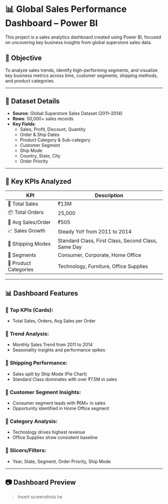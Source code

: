 # 📊 Global Sales Performance Dashboard – Power BI

This project is a sales analytics dashboard created using Power BI, focused on uncovering key business insights from global superstore sales data.

## 📌 Objective

To analyze sales trends, identify high-performing segments, and visualize key business metrics across time, customer segments, shipping methods, and product categories.

---

## 🧾 Dataset Details

- **Source**: Global Superstore Sales Dataset (2011–2014)
- **Rows**: 50,000+ sales records
- **Key Fields**:
  - Sales, Profit, Discount, Quantity
  - Order & Ship Dates
  - Product Category & Sub-category
  - Customer Segment
  - Ship Mode
  - Country, State, City
  - Order Priority

---

## 💼 Key KPIs Analyzed

| KPI | Description |
|-----|-------------|
| 🧮 Total Sales | ₹13M |
| 📦 Total Orders | 25,000 |
| 💸 Avg Sales/Order | ₹505 |
| 📈 Sales Growth | Steady YoY from 2011 to 2014 |
| 🚚 Shipping Modes | Standard Class, First Class, Second Class, Same Day |
| 👥 Segments | Consumer, Corporate, Home Office |
| 🧾 Product Categories | Technology, Furniture, Office Supplies |

---

## 📊 Dashboard Features

### 🔹 **Top KPIs (Cards)**:
- Total Sales, Orders, Avg Sales per Order

### 🔹 **Trend Analysis**:
- Monthly Sales Trend from 2011 to 2014
- Seasonality insights and performance spikes

### 🔹 **Shipping Performance**:
- Sales split by Ship Mode (Pie Chart)
- Standard Class dominates with over ₹7.5M in sales

### 🔹 **Customer Segment Insights**:
- Consumer segment leads with ₹6M+ in sales
- Opportunity identified in Home Office segment

### 🔹 **Category Analysis**:
- Technology drives highest revenue
- Office Supplies show consistent baseline

### 🔹 **Slicers/Filters**:
- Year, State, Segment, Order Priority, Ship Mode

---

## 📷 Dashboard Preview

> Insert screenshots he
